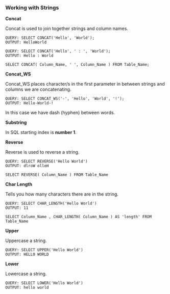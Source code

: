 
### Working with Strings

**Concat**

Concat is used to join together strings and column names.

```
QUERY: SELECT CONCAT('Hello', 'World');
OUTPUT: HelloWorld
```

```
QUERY: SELECT CONCAT('Hello', ' : ', 'World');
OUTPUT: Hello : World
```

``` SELECT CONCAT( Column_Name, ' ', Column_Name ) FROM Table_Name; ```


**Concat_WS**

Concat_WS places character/s in the first parameter in between strings and columns we are concatenating.

``` 
QUERY: SELECT CONCAT_WS('-', 'Hello', 'World', '!'); 
OUTPUT: Hello-World-!
```

In this case we have dash (hyphen) between words.


**Substring**


In SQL starting index is **number 1**.


**Reverse**

Reverse is used to reverse a string.

```
QUERY: SELECT REVERSE('Hello World')
OUTPUT: dlroW olleH
```

``` SELECT REVERSE( Column_Name ) FROM Table_Name ```


**Char Length**

Tells you how many characters there are in the string.

```
QUERY: SELECT CHAR_LENGTH('Hello World')
OUTPUT: 11
```

``` SELECT Column_Name , CHAR_LENGTH( Column_Name ) AS 'length' FROM Table_Name ```


**Upper**

Uppercase a string.

```
QUERY: SELECT UPPER('Hello World')
OUTPUT: HELLO WORLD
```


**Lower**

Lowercase a string.

```
QUERY: SELECT LOWER('Hello World')
OUTPUT: hello world
```
